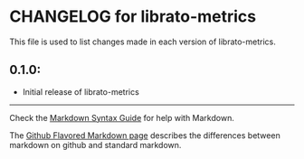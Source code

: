 # CHANGELOG for librato-metrics

This file is used to list changes made in each version of librato-metrics.

## 0.1.0:

* Initial release of librato-metrics

- - - 
Check the [Markdown Syntax Guide](http://daringfireball.net/projects/markdown/syntax) for help with Markdown.

The [Github Flavored Markdown page](http://github.github.com/github-flavored-markdown/) describes the differences between markdown on github and standard markdown.
